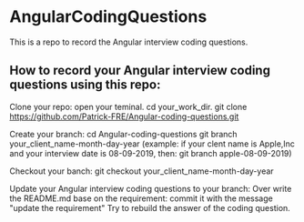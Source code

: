 # AngularCodingQuestions

This is a repo to record the Angular interview coding questions.

## How to record your Angular interview coding questions using this repo:

Clone your repo:
open your teminal.
cd your_work_dir.
git clone https://github.com/Patrick-FRE/Angular-coding-questions.git
  
Create your branch:
cd Angular-coding-questions
git branch your_client_name-month-day-year
(example:
if your clent name is Apple,Inc and your interview date is 08-09-2019, then:
git branch apple-08-09-2019)

Checkout your banch:
git checkout your_client_name-month-day-year

Update your Angular interview coding questions to your branch:
Over write the README.md base on the requirement:
commit it with the message "update the requirement"
Try to rebuild the answer of the coding question.
